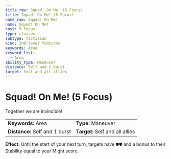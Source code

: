 ```yaml
---
title_raw: Squad! On Me! (5 Focus)
title: Squad! On Me! (5 Focus)
name_raw: Squad! On Me!
name: Squad! On Me!
cost: 5 Focus
type: classes
subtype: tactician
kind: 2nd-level features
keywords: Area
keyword_list:
  - Area
ability_type: Maneuver
distance: Self and 1 burst
target: Self and all allies
---
```


# Squad! On Me! (5 Focus)

Together we are invincible!

|                                |                                 |
| :----------------------------- | :------------------------------ |
| **Keywords:** Area             | **Type:** Maneuver              |
| **Distance:** Self and 1 burst | **Target:** Self and all allies |

**Effect:** Until the start of your next turn, targets have `🛡🛡` and a bonus to their Stability equal to your Might score.
